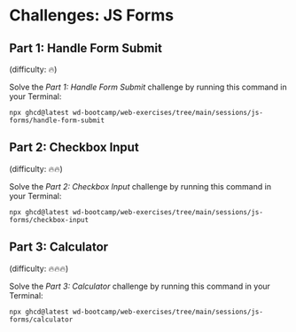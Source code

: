 # Challenges: JS Forms

## Part 1: Handle Form Submit

(difficulty: 🔥)

Solve the _Part 1: Handle Form Submit_ challenge by running this command in your Terminal:

```
npx ghcd@latest wd-bootcamp/web-exercises/tree/main/sessions/js-forms/handle-form-submit
```

## Part 2: Checkbox Input

(difficulty: 🔥🔥)

Solve the _Part 2: Checkbox Input_ challenge by running this command in your Terminal:

```
npx ghcd@latest wd-bootcamp/web-exercises/tree/main/sessions/js-forms/checkbox-input
```

## Part 3: Calculator

(difficulty: 🔥🔥🔥)

Solve the _Part 3: Calculator_ challenge by running this command in your Terminal:

```
npx ghcd@latest wd-bootcamp/web-exercises/tree/main/sessions/js-forms/calculator
```
